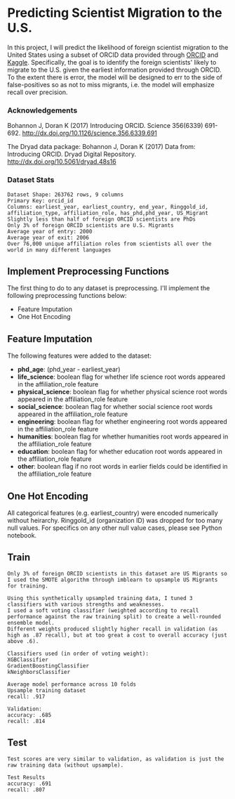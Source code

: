 # Predicting Scientist Migration to the U.S.

In this project, I will predict the likelihood of foreign scientist migration to the United States using a subset of ORCID data provided through [ORCID](https://orcid.org/content/download-file "ORCID Download File") and [Kaggle](https://www.kaggle.com/jboysen/scientist-migrations "Kaggle Scientist Migration Page"). Specifically, the goal is to identify the foreign scientists' likely to migrate to the U.S. given the earliest information provided through ORCID. To the extent there is error, the model will be designed to err to the side of false-positives so as not to miss migrants, i.e. the model will emphasize recall over precision.
### Acknowledgements
Bohannon J, Doran K (2017) Introducing ORCID. Science 356(6339) 691-692. http://dx.doi.org/10.1126/science.356.6339.691

The Dryad data package:
Bohannon J, Doran K (2017) Data from: Introducing ORCID. Dryad Digital Repository. http://dx.doi.org/10.5061/dryad.48s16


### Dataset Stats
```
Dataset Shape: 263762 rows, 9 columns
Primary Key: orcid_id
Columns: earliest_year, earliest_country, end_year, Ringgold_id, affiliation_type, affiliation_role, has_phd,phd_year, US_Migrant
Slightly less than half of foreign ORCID scientists are PhDs
Only 3% of foreign ORCID scientists are U.S. Migrants
Average year of entry: 2000
Average year of exit: 2006
Over 76,000 unique affiliation roles from scientists all over the world in many different languages

```

## Implement Preprocessing Functions
The first thing to do to any dataset is preprocessing. I'll implement the following preprocessing functions below:

+ Feature Imputation
+ One Hot Encoding

## Feature Imputation
The following features were added to the dataset:
+ **phd_age**: (phd_year - earliest_year) 
+ **life_science**: boolean flag for whether life science root words appeared in the affiliation_role feature
+ **physical_science**: boolean flag for whether physical science root words appeared in the affiliation_role feature
+ **social_science**: boolean flag for whether social science root words appeared in the affiliation_role feature
+ **engineering**: boolean flag for whether engineering root words appeared in the affiliation_role feature
+ **humanities**: boolean flag for whether humanities root words appeared in the affiliation_role feature
+ **education**: boolean flag for whether education root words appeared in the affiliation_role feature
+ **other**: boolean flag if no root words in earlier fields could be identified in the affiliation_role feature

## One Hot Encoding
All categorical features (e.g. earliest_country) were encoded numerically without heirarchy. Ringgold_id (organization ID) was dropped for too many null values. For specifics on any other null value cases, please see Python notebook.

## Train
```
Only 3% of foreign ORCID scientists in this dataset are US Migrants so I used the SMOTE algorithm through imblearn to upsample US Migrants for training.

Using this synthetically upsampled training data, I tuned 3 classifiers with various strengths and weaknesses. 
I used a soft voting classifier (weighted according to recall performance against the raw training split) to create a well-rounded ensemble model. 
Different weights produced slightly higher recall in validation (as high as .87 recall), but at too great a cost to overall accuracy (just above .6).

Classifiers used (in order of voting weight):
XGBClassifier
GradientBoostingClassifier
kNeighborsClassifier

Average model performance across 10 folds
Upsample training dataset
recall: .917

Validation:
accuracy: .685
recall: .814

```

## Test
```
Test scores are very similar to validation, as validation is just the raw training data (without upsample). 

Test Results
accuracy: .691
recall: .807
```